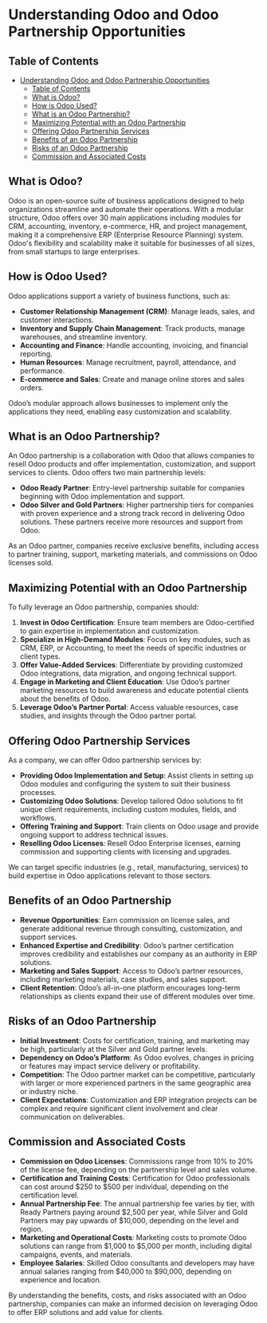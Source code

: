 # Understanding Odoo and Odoo Partnership Opportunities

## Table of Contents
- [Understanding Odoo and Odoo Partnership Opportunities](#understanding-odoo-and-odoo-partnership-opportunities)
  - [Table of Contents](#table-of-contents)
  - [What is Odoo?](#what-is-odoo)
  - [How is Odoo Used?](#how-is-odoo-used)
  - [What is an Odoo Partnership?](#what-is-an-odoo-partnership)
  - [Maximizing Potential with an Odoo Partnership](#maximizing-potential-with-an-odoo-partnership)
  - [Offering Odoo Partnership Services](#offering-odoo-partnership-services)
  - [Benefits of an Odoo Partnership](#benefits-of-an-odoo-partnership)
  - [Risks of an Odoo Partnership](#risks-of-an-odoo-partnership)
  - [Commission and Associated Costs](#commission-and-associated-costs)

## What is Odoo?
Odoo is an open-source suite of business applications designed to help organizations streamline and automate their operations. With a modular structure, Odoo offers over 30 main applications including modules for CRM, accounting, inventory, e-commerce, HR, and project management, making it a comprehensive ERP (Enterprise Resource Planning) system. Odoo's flexibility and scalability make it suitable for businesses of all sizes, from small startups to large enterprises.

## How is Odoo Used?
Odoo applications support a variety of business functions, such as:
- **Customer Relationship Management (CRM)**: Manage leads, sales, and customer interactions.
- **Inventory and Supply Chain Management**: Track products, manage warehouses, and streamline inventory.
- **Accounting and Finance**: Handle accounting, invoicing, and financial reporting.
- **Human Resources**: Manage recruitment, payroll, attendance, and performance.
- **E-commerce and Sales**: Create and manage online stores and sales orders.
  
Odoo’s modular approach allows businesses to implement only the applications they need, enabling easy customization and scalability.

## What is an Odoo Partnership?
An Odoo partnership is a collaboration with Odoo that allows companies to resell Odoo products and offer implementation, customization, and support services to clients. Odoo offers two main partnership levels:
- **Odoo Ready Partner**: Entry-level partnership suitable for companies beginning with Odoo implementation and support.
- **Odoo Silver and Gold Partners**: Higher partnership tiers for companies with proven experience and a strong track record in delivering Odoo solutions. These partners receive more resources and support from Odoo.

As an Odoo partner, companies receive exclusive benefits, including access to partner training, support, marketing materials, and commissions on Odoo licenses sold.

## Maximizing Potential with an Odoo Partnership
To fully leverage an Odoo partnership, companies should:
1. **Invest in Odoo Certification**: Ensure team members are Odoo-certified to gain expertise in implementation and customization.
2. **Specialize in High-Demand Modules**: Focus on key modules, such as CRM, ERP, or Accounting, to meet the needs of specific industries or client types.
3. **Offer Value-Added Services**: Differentiate by providing customized Odoo integrations, data migration, and ongoing technical support.
4. **Engage in Marketing and Client Education**: Use Odoo’s partner marketing resources to build awareness and educate potential clients about the benefits of Odoo.
5. **Leverage Odoo’s Partner Portal**: Access valuable resources, case studies, and insights through the Odoo partner portal.

## Offering Odoo Partnership Services
As a company, we can offer Odoo partnership services by:
- **Providing Odoo Implementation and Setup**: Assist clients in setting up Odoo modules and configuring the system to suit their business processes.
- **Customizing Odoo Solutions**: Develop tailored Odoo solutions to fit unique client requirements, including custom modules, fields, and workflows.
- **Offering Training and Support**: Train clients on Odoo usage and provide ongoing support to address technical issues.
- **Reselling Odoo Licenses**: Resell Odoo Enterprise licenses, earning commission and supporting clients with licensing and upgrades.
  
We can target specific industries (e.g., retail, manufacturing, services) to build expertise in Odoo applications relevant to those sectors.

## Benefits of an Odoo Partnership
- **Revenue Opportunities**: Earn commission on license sales, and generate additional revenue through consulting, customization, and support services.
- **Enhanced Expertise and Credibility**: Odoo’s partner certification improves credibility and establishes our company as an authority in ERP solutions.
- **Marketing and Sales Support**: Access to Odoo’s partner resources, including marketing materials, case studies, and sales support.
- **Client Retention**: Odoo’s all-in-one platform encourages long-term relationships as clients expand their use of different modules over time.

## Risks of an Odoo Partnership
- **Initial Investment**: Costs for certification, training, and marketing may be high, particularly at the Silver and Gold partner levels.
- **Dependency on Odoo’s Platform**: As Odoo evolves, changes in pricing or features may impact service delivery or profitability.
- **Competition**: The Odoo partner market can be competitive, particularly with larger or more experienced partners in the same geographic area or industry niche.
- **Client Expectations**: Customization and ERP integration projects can be complex and require significant client involvement and clear communication on deliverables.

## Commission and Associated Costs
- **Commission on Odoo Licenses**: Commissions range from 10% to 20% of the license fee, depending on the partnership level and sales volume.
- **Certification and Training Costs**: Certification for Odoo professionals can cost around $250 to $500 per individual, depending on the certification level.
- **Annual Partnership Fee**: The annual partnership fee varies by tier, with Ready Partners paying around $2,500 per year, while Silver and Gold Partners may pay upwards of $10,000, depending on the level and region.
- **Marketing and Operational Costs**: Marketing costs to promote Odoo solutions can range from $1,000 to $5,000 per month, including digital campaigns, events, and materials.
- **Employee Salaries**: Skilled Odoo consultants and developers may have annual salaries ranging from $40,000 to $90,000, depending on experience and location.

By understanding the benefits, costs, and risks associated with an Odoo partnership, companies can make an informed decision on leveraging Odoo to offer ERP solutions and add value for clients.
